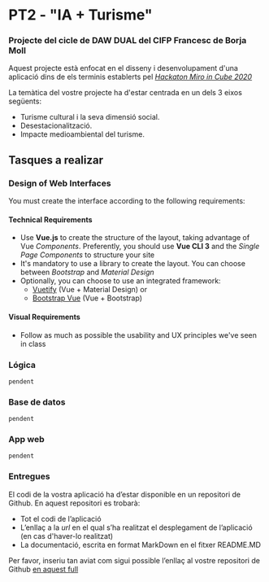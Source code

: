 # PT2 - "IA + Turisme"

### Projecte del cicle de DAW DUAL del CIFP Francesc de Borja Moll

Aquest projecte està enfocat en el disseny i desenvolupament d'una aplicació dins de els terminis establerts pel [*Hackaton Miro in Cube 2020*](http://www.programmemiro.fr/miro-in-cube/es/)

La temàtica del vostre projecte ha d'estar centrada en un dels 3 eixos següents:

- Turisme cultural i la seva dimensió social.
- Desestacionalització.
- Impacte medioambiental del turisme.

## Tasques a realizar
### Design of Web Interfaces
You must create the interface according to the following requirements:
#### Technical Requirements
* Use **Vue.js** to create the structure of the layout, taking advantage of Vue _Components_. Preferently, you should use **Vue CLI 3** and the _Single Page Components_ to structure your site
* It's mandatory to use a library to create the layout. You can choose between _Bootstrap_  and _Material Design_
* Optionally, you can choose to use an integrated framework:
   - [Vuetify](https://vuetifyjs.com/en/) (Vue + Material Design)  or
   - [Bootstrap Vue](https://bootstrap-vue.js.org/) (Vue + Bootstrap)

#### Visual Requirements
* Follow as much as possible the usability and UX principles we've seen in class 

### Lógica

    pendent

### Base de datos

    pendent

### App web

    pendent
### Entregues
El codi de la vostra aplicació ha d’estar disponible en un repositori de Github. En aquest repositori es trobarà:
* Tot el codi de l’aplicació
* L’enllaç a la *url* en el qual s’ha realitzat el desplegament de l’aplicació (en cas d'haver-lo realitzat)
* La documentació, escrita en format MarkDown en el fitxer README.MD

Per favor, inseriu tan aviat com sigui possible l’enllaç al vostre repositori de Github [en aquest full](https://docs.google.com/spreadsheets/d/1FixUlq-GTvYyesiMveXqQXBJHB8PvEcZjMoXzAhiySw/edit#gid=0)

